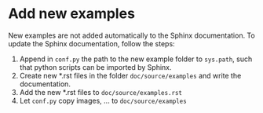 Add new examples
================

New examples are not added automatically to the Sphinx documentation.
To update the Sphinx documentation, follow the steps:

1. Append in `conf.py` the path to the new example folder to `sys.path`, 
   such that python scripts can be imported by Sphinx.
2. Create new *.rst files in the folder `doc/source/examples` and write the documentation.
3. Add the new *.rst files to `doc/source/examples.rst`
4. Let `conf.py` copy images, ... to `doc/source/examples`
